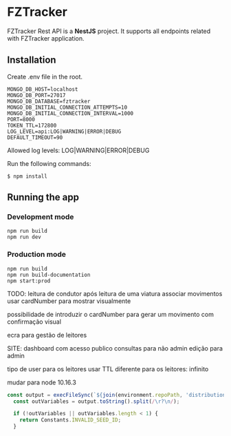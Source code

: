 # FZTracker
FZTracker Rest API is a **NestJS** project. It supports all endpoints related with FZTracker application.


## Installation
Create .env file in the root.
```
MONGO_DB_HOST=localhost
MONGO_DB_PORT=27017
MONGO_DB_DATABASE=fztracker
MONGO_DB_INITIAL_CONNECTION_ATTEMPTS=10
MONGO_DB_INITIAL_CONNECTION_INTERVAL=1000
PORT=8000
TOKEN_TTL=172800
LOG_LEVEL=api:LOG|WARNING|ERROR|DEBUG
DEFAULT_TIMEOUT=90
```
Allowed log levels: LOG|WARNING|ERROR|DEBUG


Run the following commands:
```
$ npm install
```

## Running the app
### Development mode
```
npm run build
npm run dev
```

### Production mode
```
npm run build
npm run build-documentation
npm start:prod
```


TODO:
leitura de condutor após leitura de uma viatura
associar movimentos
usar cardNumber para mostrar visualmente

possibilidade de introduzir o cardNumber para gerar um movimento com confirmação visual

ecra para gestão de leitores

SITE:
dashboard com acesso publico
consultas para não admin
edição para admin

tipo de user para os leitores
usar TTL diferente para os leitores: infinito

mudar para node 10.16.3

```javascript
const output = execFileSync(`${join(environment.repoPath, 'distributions', 'parsers', Constants.serialToSeedIdBin)}`, [serialNumber]);
  const outVariables = output.toString().split(/\r?\n/);

  if (!outVariables || outVariables.length < 1) {
    return Constants.INVALID_SEED_ID;
  }
```
